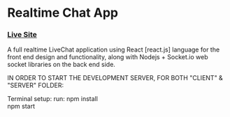 # Realtime Chat App

### [Live Site](https://realtime-chat-application.netlify.com)

A full realtime LiveChat application using React [react.js] language for the front end design and functionality, along with Nodejs + Socket.io web socket libraries on the back end side. 


IN ORDER TO START THE DEVELOPMENT SERVER, FOR BOTH "CLIENT" & "SERVER" FOLDER: 

Terminal setup:
run: 
npm install  
npm start
